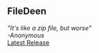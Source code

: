 ## FileDeen  
_"It's like a zip file, but worse"  
-Anonymous_  
[Latest Release](https://github.com/Duckuk/FileDeen/releases/latest)
